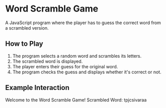 # Word Scramble Game

A JavaScript program where the player has to guess the correct word from a scrambled version.

## How to Play
1. The program selects a random word and scrambles its letters.
2. The scrambled word is displayed.
3. The player enters their guess for the original word.
4. The program checks the guess and displays whether it's correct or not.

## Example Interaction

Welcome to the Word Scramble Game! 
Scrambled Word: tpjcsivaraa
